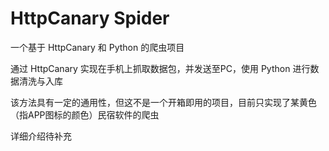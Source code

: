 # HttpCanary Spider
一个基于 HttpCanary 和 Python 的爬虫项目

通过 HttpCanary 实现在手机上抓取数据包，并发送至PC，使用 Python 进行数据清洗与入库

该方法具有一定的通用性，但这不是一个开箱即用的项目，目前只实现了某黄色（指APP图标的颜色）民宿软件的爬虫

详细介绍待补充
